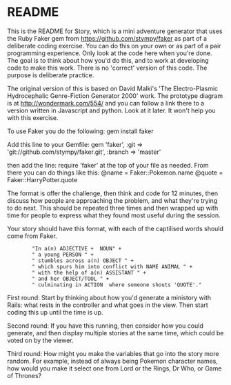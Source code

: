 # README

This  is the README for Story, which is a mini adventure generator that uses the Ruby Faker gem from
https://github.com/stympy/faker as part of a deliberate coding exercise. You can do this on your own
or as part of a pair programming experience. Only look at the code here when you're done. The goal is
to think about how you'd do this, and to work at developing code to make this work. There is no 'correct'
version of this code. The purpose is deliberate practice. 

The original version of this is based on David Malki's 'The Electro-Plasmic Hydrocephalic Genre-Fiction
Generator 2000' work. The prototype diagram is at http://wondermark.com/554/ and you can follow a link
there to a version written in Javascript and python.  Look at it later. It won't help you with this
exercise.


To use Faker you do the following:
gem install faker

Add this line to your Gemfile:
gem 'faker', :git => 'git://github.com/stympy/faker.git', :branch => 'master'

then add the line:
require 'faker' at the top of your file as needed. From there you can do things like this:
@name = Faker::Pokemon.name
@quote = Faker::HarryPotter.quote

The format is offer the challenge, then think and code for 12 minutes, then discuss how people are
approaching the problem, and what they're trying to do next. This should be repeated three times and
then wrapped up with time for people to express what they found most useful during the session.

Your story should have this format, with each of the captilised words should come from Faker.

            "In a(n) ADJECTIVE +  NOUN" +
            " a young PERSON " +
            " stumbles across a(n) OBJECT " +
            " which spurs him into conflict with NAME ANIMAL " +
            " with the help of a(n) ASSISTANT " +
            " and her OBJECT/TOOL " +
            " culminating in ACTION  where someone shouts 'QUOTE'."

First round:
Start by thinking about how you'd generate a ministory with Rails: what rests in the controller and what
goes in the view. Then start coding this up until the time is up.

Second round:
If you have this running, then consider how you could generate, and then display multiple stories at the same time,
which could be voted on by the viewer.

Third round:
How might you make the variables that go into the story more random. For example, instead of always being
Pokemon character names, how would you make it select one from Lord or the Rings, Dr Who, or Game of Thrones?


